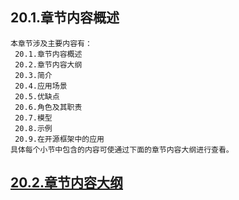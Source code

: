 
## 20.1.章节内容概述
    本章节涉及主要内容有：
     20.1.章节内容概述
     20.2.章节内容大纲
     20.3.简介
     20.4.应用场景
     20.5.优缺点
     20.6.角色及其职责
     20.7.模型
     20.8.示例
     20.9.在开源框架中的应用
	具体每个小节中包含的内容可使通过下面的章节内容大纲进行查看。

## <a href="/enhance/markmap/general/designpattern/designpattern-java/chapter/designpattern-java-outline5-chapter20.html" target="_blank">20.2.章节内容大纲</a>

<Markmap localtion="/enhance/markmap/general/designpattern/designpattern-java/chapter/designpattern-java-outline5-chapter20.html" height="500rem"/>



